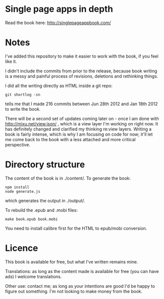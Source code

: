 # Single page apps in depth

Read the book here: http://singlepageappbook.com/

# Notes

I've added this repository to make it easier to work with the book, if you feel like it.

I didn't include the commits from prior to the release, because book writing is a messy and painful process of revisions, deletions and rethinking things.

I did all the writing directly as HTML inside a git repo:

    git shortlog -sn

tells me that I made 216 commits between Jun 28th 2012 and Jan 18th 2012 to write the book.

There will be a second set of updates coming later on - once I am done with http://mixu.net/view.json/ , which is a view layer I'm working on right now. It has definitely changed and clarified my thinking re:view layers. Writing a book is fairly intense, which is why I am focusing on code for now; it'll let me come back to the book with a less attached and more critical perspective.

# Directory structure

The content of the book is in ./content/. To generate the book:

    npm install
    node generate.js

which generates the output in ./output/.

To rebuild the .epub and .mobi files:

    make book.epub book.mobi

You need to install calibre first for the HTML to epub/mobi conversion.

# Licence

This book is available for free, but what I've written remains mine.

Translations: as long as the content made is available for free (you can have ads) I welcome translations.

Other use: contact me; as long as your intentions are good I'd be happy to figure out something. I'm not looking to make money from the book.
